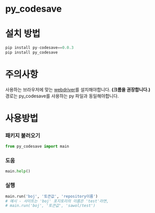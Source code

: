 # py_codesave


# 설치 방법
```python
pip install py-codesave==0.0.3
pip install py_codesave
```
# 주의사항
사용하는 브라우저에 맞는 [webdriver](https://www.selenium.dev/documentation/ko/webdriver/driver_requirements/#빠른-참조)를 설치해야합니다. __(크롬을 권장합니다.)__  
경로는 py_codesave를 사용하는 py 파일과 동일해야합니다.


# 사용방법
### 패키지 불러오기
```python
from py_codesave import main
```

### 도움
```python
main.help()
```

### 실행
```python
main.run('boj', '토큰값', 'repository이름')
# 예시 - 사이트는 'boj' 포지토리의 이름은 'test'라면,
# main.run('boj', '토큰값', 'sawol/test')
```
